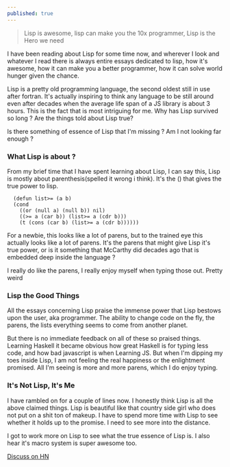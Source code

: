 ```yaml
---
published: true
---
```

> Lisp is awesome, lisp can make you the 10x programmer, Lisp is the Hero we need

I have been reading about Lisp for some time now, and wherever I look and whatever I read there is always entire essays dedicated to lisp, how it's awesome, how it can make you a better programmer, how it can solve world hunger given the chance.

Lisp is a pretty old programming language, the second oldest still in use after fortran. It's actually inspiring to think any language to be still around even after decades when the average life span of  a JS library is about 3 hours. This is the fact that is most intriguing for me. Why has Lisp survived so long ? Are the things told about Lisp true?

Is there something of essence of Lisp that I'm missing ? Am I not looking far enough ? 

### What Lisp is about ?
From my brief time that I have spent learning about Lisp, I can say this, Lisp is mostly about parenthesis(spelled it wrong i think). It's the () that gives the true power to lisp. 

```
  (defun list>= (a b)
  (cond
    ((or (null a) (null b)) nil)
    ((>= a (car b)) (list>= a (cdr b)))
    (t (cons (car b) (list>= a (cdr b))))))
```

For a newbie, this looks like a lot of parens, but to the trained eye this actually looks like a lot of parens. It's the parens that might give Lisp it's true power, or is it something that McCarthy did decades ago that is embedded deep inside the language ?

I really do like the parens, I really enjoy myself when typing those out. Pretty weird

### Lisp the Good Things
All the essays concerning Lisp praise the immense power that Lisp bestows upon the user, aka programmer. The ability to change code on the fly, the parens, the lists everything seems to come from another planet. 

But there is no immediate feedback on all of these so praised things. Learning Haskell it became obvious how great  Haskell is for typing less code, and how bad javascript is when Learning JS. But when I'm dipping my toes inside Lisp, I am not feeling the real happiness or the enlightment promised. All I'm seeing is more and more parens, which I do enjoy typing.

### It's Not Lisp, It's Me
I have rambled on for a couple of lines now. I honestly think Lisp is all the above claimed things. Lisp is beautiful like that country side girl who does not put on a shit ton of makeup. I have to spend more time with Lisp to see whether it holds up to the promise. I need to see more into the distance.

I got to work more on Lisp to see what the true essence of Lisp is. I also hear it's macro system is super awesome too.

[Discuss on HN](https://news.ycombinator.com/item?id=17030662)
